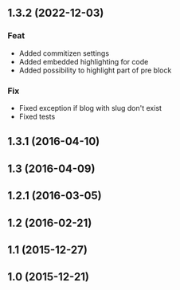 ## 1.3.2 (2022-12-03)

### Feat

- Added commitizen settings
- Added embedded highlighting for code
- Added possibility to highlight part of pre block

### Fix

- Fixed exception if blog with slug don't exist
- Fixed tests

## 1.3.1 (2016-04-10)

## 1.3 (2016-04-09)

## 1.2.1 (2016-03-05)

## 1.2 (2016-02-21)

## 1.1 (2015-12-27)

## 1.0 (2015-12-21)
